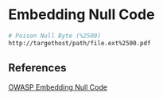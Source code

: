 # Embedding Null Code

```bash
# Poison Null Byte (%2500)
http://targethost/path/file.ext%2500.pdf

```

## References

[OWASP Embedding Null Code](https://owasp.org/www-community/attacks/Embedding_Null_Code)